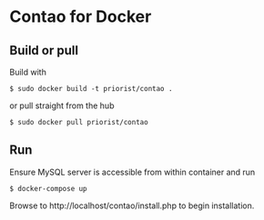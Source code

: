 # Contao for Docker 

## Build or pull

Build with

    $ sudo docker build -t priorist/contao .

or pull straight from the hub

    $ sudo docker pull priorist/contao

## Run

Ensure MySQL server is accessible from within container and run

    $ docker-compose up

Browse to http://localhost/contao/install.php to begin installation.
